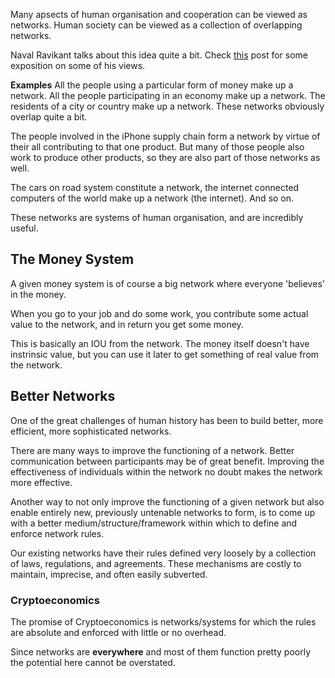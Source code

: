 Many apsects of human organisation and cooperation can be viewed as networks. Human society can be viewed as a collection of overlapping networks.

Naval Ravikant talks about this idea quite a bit. Check [this](https://hackernoon.com/reflections-on-the-best-blockchain-tweets-ever-written-d488af960d4f) post for some exposition on some of his views.

**Examples**
All the people using a particular form of money make up a network. All the people participating in an economy make up a network. The residents of a city or country make up a network. These networks obviously overlap quite a bit.

The people involved in the iPhone supply chain form a network by virtue of their all contributing to that one product. But many of those people also work to produce other products, so they are also part of those networks as well.

The cars on road system constitute a network, the internet connected computers of the world make up a network (the internet). And so on.

These networks are systems of human organisation, and are incredibly useful.

## The Money System
A given money system is of course a big network where everyone 'believes' in the money.

When you go to your job and do some work, you contribute some actual value to the network, and in return you get some money. 

This is basically an IOU from the network. The money itself doesn't have instrinsic value, but you can use it later to get something of real value from the network.

## Better Networks
One of the great challenges of human history has been to build better, more efficient, more sophisticated networks.

There are many ways to improve the functioning of a network. Better communication between participants may be of great benefit. Improving the effectiveness of individuals within the network no doubt makes the network more effective.

Another way to not only improve the functioning of a given network but also enable entirely new, previously untenable networks to form, is to come up with a better medium/structure/framework within which to define and enforce network rules.

Our existing networks have their rules defined very loosely by a collection of laws, regulations, and agreements. These mechanisms are costly to maintain, imprecise, and often easily subverted.

### Cryptoeconomics
The promise of Cryptoeconomics is networks/systems for which the rules are absolute and enforced with little or no overhead.

Since networks are **everywhere** and most of them function pretty poorly the potential here cannot be overstated.
